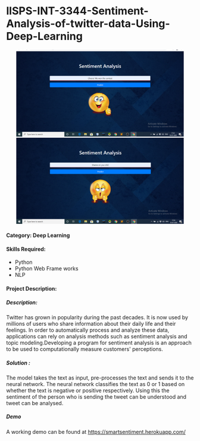# llSPS-INT-3344-Sentiment-Analysis-of-twitter-data-Using-Deep-Learning

<p align="middle">
  <img src="Output.png" width="450" />
  <img src="Output..png" width="450" /> 
</p>

#### Category: Deep Learning

#### Skills Required:
- Python
- Python Web Frame works
- NLP

#### Project Description:

##### Description:
Twitter has grown in popularity during the past decades. It is now used by millions of users who share information about their daily life and their feelings. In order to automatically process and analyze these data, applications can rely on analysis methods such as sentiment analysis and topic modeling.Developing a program for sentiment analysis is an approach to be used to computationally measure customers' perceptions.

##### Solution :
The model takes the text as input, pre-processes the text and sends it to the neural network. The neural network classifies the text as 0 or 1 based on whether the text is negative or positive respectively. Using this the sentiment of the person who is sending the tweet can be understood and tweet can be analysed.



##### Demo
A working demo can be found at <a href="https://smartsentiment.herokuapp.com">https://smartsentiment.herokuapp.com/</a>




